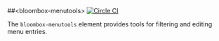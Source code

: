 
##&lt;bloombox-menutools&gt;  [![Circle CI](https://circleci.com/gh/Bloombox/bloombox-menutools.svg?style=svg)](https://circleci.com/gh/Bloombox/bloombox-menutools)

The `bloombox-menutools` element provides tools for filtering and editing menu entries.